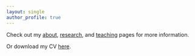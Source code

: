 ```yaml
---
layout: single
author_profile: true
---
```


Check out my [about](/about/), [research](/research/), and [teaching](/teaching/) pages for more information.

Or download my CV [here](/assets/EFlynn_Resume_062221.pdf).
